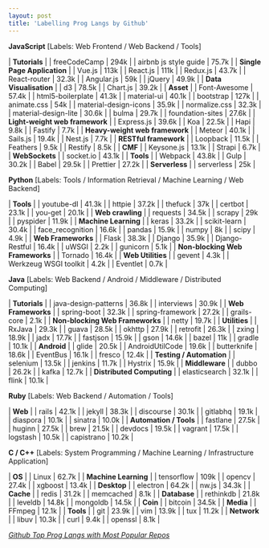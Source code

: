 ```yaml
---
layout: post
title: 'Labelling Prog Langs by Github'
---
```



**JavaScript** [Labels: Web Frontend / Web Backend / Tools]

| **Tutorials** |
| freeCodeCamp | 294k |
| airbnb js style guide | 75.7k |
| **Single Page Application** |
| Vue.js | 113k |
| React.js | 111k |
| Redux.js | 43.7k |
| React-router | 32.3k |
| Angular.js | 59k |
| jQuery | 49.9k |
| **Data Visualisation** |
| d3 | 78.5k |
| Chart.js | 39.2k |
| **Asset** |
| Font-Awesome | 57.4k |
| html5-boilerplate | 41.3k |
| material-ui | 40.1k |
| bootstrap | 127k |
| animate.css | 54k |
| material-design-icons | 35.9k |
| normalize.css | 32.3k |
| material-design-lite | 30.6k |
| bulma | 29.7k |
| foundation-sites | 27.6k |
| **Light-weight web framework** |
| Express.js | 39.6k |
| Koa | 22.5k |
| Hapi | 9.8k |
| Fastify | 7.7k |
| **Heavy-weight web framework** |
| Meteor | 40.1k |
| Sails.js | 19.4k |
| Nest.js | 7.7k |
| **RESTful framework** |
| Loopback | 11.5k |
| Feathers | 9.5k |
| Restify | 8.5k |
| **CMF** |
| Keysone.js | 13.1k |
| Strapi | 6.7k |
| **WebSockets** |
| socket.io | 43.1k |
| **Tools** |
| Webpack | 43.8k |
| Gulp | 30.2k |
| Babel | 29.5k |
| Prettier | 27.2k |
| **Serverless** |
| serverless | 25k |


**Python** [Labels: Tools / Information Retrieval / Machine Learning / Web Backend]

| **Tools** |
| youtube-dl | 41.3k |
| httpie | 37.2k |
| thefuck | 37k |
| certbot | 23.1k | 
| you-get | 20.1k |
| **Web crawling** |
| requests | 34.5k |
| scrapy | 29k |
| pyspider | 11.9k |
| **Machine Learning** |
| keras | 33.2k |
| scikit-learn | 30.4k |
| face_recognition | 16.6k |
| pandas | 15.9k |
| numpy | 8k |
| scipy | 4.9k |
| **Web Frameworks** |
| Flask | 38.3k |
| Django | 35.9k |
| Django-Restful | 16.4k |
| uWSGI | 2.2k |
| gunicorn | 5.1k |
| **Non-blocking Web Frameworks** |
| Tornado | 16.4k |
| **Web Utilities** |
| gevent | 4.3k |
| Werkzeug WSGI toolkit | 4.2k |
| Eventlet | 0.7k |

**Java** [Labels: Web Backend / Android / Middleware / Distributed Computing]

| **Tutorials** |
| java-design-patterns | 36.8k |
| interviews | 30.9k |
| **Web Frameworks** |
| spring-boot | 32.3k |
| spring-framework | 27.2k |
| grails-core | 2.1k |
| **Non-blocking Web Frameworks** |
| netty | 19.7k |
| **Utilities** |
| RxJava | 29.3k |
| guava | 28.5k |
| okhttp | 27.9k |
| retrofit | 26.3k |
| zxing | 18.9k |
| jadx | 17.7k |
| fastjson | 15.9k |
| gson | 14.6k |
| bazel | 11k |
| gradle | 10.1k |
| **Android** |
| glide | 20.5k |
| AndroidUtilCode | 19.6k |
| butterknife | 18.6k |
| EventBus | 16.1k |
| fresco | 12.4k |
| **Testing / Automation** |
| selenium | 13.5k |
| jenkins | 11.7k |
| Hystrix | 15.9k |
| **Middleware** |
| dubbo | 26.2k |
| kafka | 12.7k |
| **Distributed Computing** |
| elasticsearch | 32.1k |
| flink | 10.1k |


**Ruby** [Labels: Web Backend / Automation / Tools]

| **Web** |
| rails | 42.1k |
| jekyll | 38.3k |
| discourse | 30.1k |
| gitlabhq | 19.1k |
| diaspora | 10.1k |
| sinatra | 10.0k |
| **Automation / Tools** |
| fastlane | 27.5k |
| huginn | 27.5k |
| brew | 21.5k |
| devdocs | 19.5k |
| vagrant | 17.5k |
| logstash | 10.5k |
| capistrano | 10.2k |


**C / C++** [Labels: System Programming / Machine Learning / Infrastructure Application]

| **OS** |
| Linux | 62.7k |
| **Machine Learning** |
| tensorflow | 109k |
| opencv | 27.4k |
| xgboost | 13.4k |
| **Desktop** |
| electron | 64.2k |
| nw.js | 34.3k |
| **Cache** |
| redis | 31.2k |
| memcached | 8.1k |
| **Database** |
| rethinkdb | 21.8k |
| leveldb | 14.8k |
| mongoldb | 14.5k |
| **Coin** |
| bitcoin | 34.5k |
| **Media** |
| FFmpeg | 12.1k |
| **Tools** |
| git | 23.9k |
| vim | 13.9k |
| tux | 11.2k |
| **Network** |
| libuv | 10.3k |
| curl | 9.4k |
| openssl | 8.1k |


*[Github Top Prog Langs with Most Popular Repos](https://github.com/search?o=desc&q=stars%3A%3E0&s=stars&type=Repositories)*

